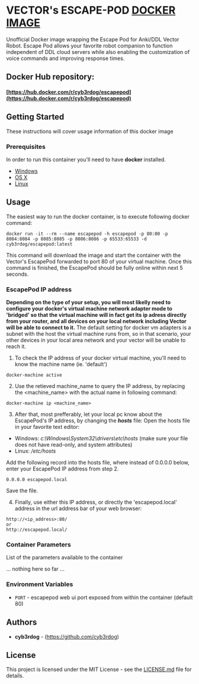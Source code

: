 # VECTOR's ESCAPE-POD [DOCKER IMAGE](https://hub.docker.com/r/cyb3rdog/escapepod)

Unofficial Docker image wrapping the Escape Pod for Anki/DDL Vector Robot.
Escape Pod allows your favorite robot companion to function independent of DDL cloud servers while also enabling the customization of voice commands and improving response times.

## Docker Hub repository:
#### **[https://hub.docker.com/r/cyb3rdog/escapepod](https://hub.docker.com/r/cyb3rdog/escapepod)**

## Getting Started

These instructions will cover usage information of this docker image

### Prerequisites

In order to run this container you'll need to have **docker** installed.

* [Windows](https://docs.docker.com/windows/started)
* [OS X](https://docs.docker.com/mac/started/)
* [Linux](https://docs.docker.com/linux/started/)

## Usage

The easiest way to run the docker container, is to execute following docker command:

```shell
docker run -it --rm --name escapepod -h escapepod -p 80:80 -p 8084:8084 -p 8085:8085 -p 8086:8086 -p 65533:65533 -d cyb3rdog/escapepod:latest
```

This command will download the image and start the container with the Vector's EscapePod forwarded to port 80 of your virtual machine.
Once this command is finished, the EscapePod should be fully online within next 5 seconds.


### EscapePod IP address 

**Depending on the type of your setup, you will most likelly need to configure your docker's virtual machine network adapter mode to 'bridged' so that the virtual machine will in fact get its ip adress directly from your router, and all devices on your local network including Vector will be able to connect to it.**
The default setting for docker vm adapters is a subnet with the host the virtual machine runs from, so in that scenario, your other devices in your local area network and your vector will be unable to reach it.

1) To check the IP address of your docker virtual machine, you'll need to know the machine name (ie. 'default')

```shell
docker-machine active
```

2) Use the retieved machine_name to query the IP address, by replacing the \<machine_name\> with the actual name in following command:

```shell
docker-machine ip <machine_name>
```

3) After that, most prefferably, let your local pc know about the EscapePod's IP address, by changing the ***hosts*** file:
Open the hosts file in your favorite text editor:
* Windows: *c:\Windows\System32\drivers\etc\hosts* (make sure your file does not have read-only, and system attributes)
* Linux: */etc/hosts*

Add the following record into the hosts file, where instead of 0.0.0.0 below, enter your EscapePod IP address from step 2.

```shell
0.0.0.0 escapepod.local
```

Save the file.

4) Finally, use either this IP address, or directly the 'escapepod.local' address in the url address bar of your web browser:

```shell
http://<ip_address>:80/
or
http://escapepod.local/
```

### Container Parameters

List of the parameters available to the container

... nothing here so far ...


### Environment Variables

* `PORT` - escapepod web ui port exposed from within the container (default 80)

## Authors

* **cyb3rdog** - (https://github.com/cyb3rdog)

## License

This project is licensed under the MIT License - see the [LICENSE.md](LICENSE.md) file for details.


